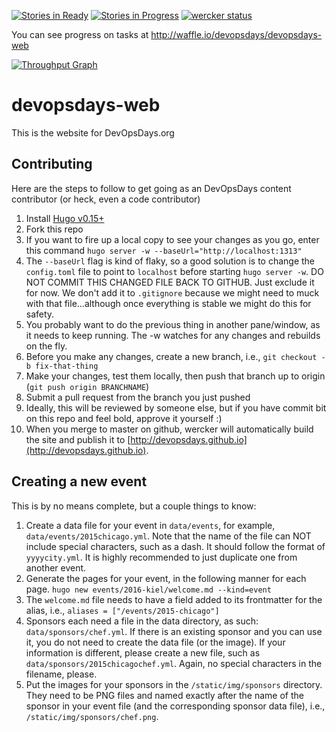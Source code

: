 [![Stories in Ready](https://badge.waffle.io/devopsdays/devopsdays-web.svg?label=ready&title=Ready)](http://waffle.io/mattstratton/devopsdays-web) [![Stories in Progress](https://badge.waffle.io/devopsdays/devopsdays-web.svg?label=ready&title=In%20Progress)](http://waffle.io/mattstratton/devopsdays-web) [![wercker status](https://app.wercker.com/status/ad55f7c80008c8c2cc98e5f2aff7d7f4/s/master "wercker status")](https://app.wercker.com/project/bykey/ad55f7c80008c8c2cc98e5f2aff7d7f4)

You can see progress on tasks at http://waffle.io/devopsdays/devopsdays-web

[![Throughput Graph](https://graphs.waffle.io/devopsdays/devopsdays-web/throughput.svg)](https://waffle.io/devopsdays/devopsdays-web/metrics)

# devopsdays-web
This is the website for DevOpsDays.org

## Contributing

Here are the steps to follow to get going as an DevOpsDays content contributor (or heck, even a code contributor)

1. Install [Hugo v0.15+](http://gohugo.io) 
2. Fork this repo
3. If you want to fire up a local copy to see your changes as you go, enter this command `hugo server -w --baseUrl="http://localhost:1313"`
4. The `--baseUrl` flag is kind of flaky, so a good solution is to change the `config.toml` file to point to `localhost` before starting `hugo server -w`. DO NOT COMMIT THIS CHANGED FILE BACK TO GITHUB. Just exclude it for now. We don't add it to `.gitignore` because we might need to muck with that file...although once everything is stable we might do this for safety.
4. You probably want to do the previous thing in another pane/window, as it needs to keep running. The -w watches for any changes and rebuilds on the fly.
4. Before you make any changes, create a new branch, i.e., `git checkout -b fix-that-thing`
5. Make your changes, test them locally, then push that branch up to origin (`git push origin BRANCHNAME`)
6. Submit a pull request from the branch you just pushed
7. Ideally, this will be reviewed by someone else, but if you have commit bit on this repo and feel bold, approve it yourself :)
5. When you merge to master on github, wercker will automatically build the site and publish it to [http://devopsdays.github.io](http://devopsdays.github.io).

## Creating a new event

This is by no means complete, but a couple things to know:

1. Create a data file for your event in `data/events`, for example, `data/events/2015chicago.yml`. Note that the name of the file can NOT include special characters, such as a dash. It should follow the format of `yyyycity.yml`. It is highly recommended to just duplicate one from another event.
2. Generate the pages for your event, in the following manner for each page. `hugo new events/2016-kiel/welcome.md --kind=event`
3. The `welcome.md` file needs to have a field added to its frontmatter for the alias, i.e., `aliases = ["/events/2015-chicago"]`
4. Sponsors each need a file in the data directory, as such: `data/sponsors/chef.yml`. If there is an existing sponsor and you can use it, you do not need to create the data file (or the image). If your information is different, please create a new file, such as `data/sponsors/2015chicagochef.yml`. Again, no special characters in the filename, please.
5. Put the images for your sponsors in the `/static/img/sponsors` directory. They need to be PNG files and named exactly after the name of the sponsor in your event file (and the corresponding sponsor data file), i.e., `/static/img/sponsors/chef.png`.
